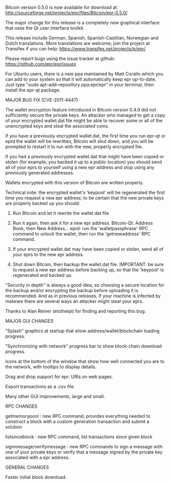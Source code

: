 Bitcoin version 0.5.0 is now available for download at:
http://sourceforge.net/projects/epr/files/Bitcoin/epr-0.5.0/

The major change for this release is a completely new graphical interface that uses the Qt user interface toolkit.

This release include German, Spanish, Spanish-Castilian, Norwegian and Dutch translations. More translations are welcome; join the project at Transifex if you can help:
https://www.transifex.net/projects/p/epr/

Please report bugs using the issue tracker at github:
https://github.com/epr/epr/issues

For Ubuntu users, there is a new ppa maintained by Matt Corallo which you can add to your system so that it will automatically keep epr up-to-date.  Just type "sudo apt-add-repository ppa:epr/epr" in your terminal, then install the epr-qt package.

MAJOR BUG FIX  (CVE-2011-4447)

The wallet encryption feature introduced in Bitcoin version 0.4.0 did not sufficiently secure the private keys. An attacker who
managed to get a copy of your encrypted wallet.dat file might be able to recover some or all of the unencrypted keys and steal the
associated coins.

If you have a previously encrypted wallet.dat, the first time you run epr-qt or eprd the wallet will be rewritten, Bitcoin will
shut down, and you will be prompted to restart it to run with the new, properly encrypted file.

If you had a previously encrypted wallet.dat that might have been copied or stolen (for example, you backed it up to a public
location) you should send all of your eprs to yourself using a new epr address and stop using any previously generated addresses.

Wallets encrypted with this version of Bitcoin are written properly.

Technical note: the encrypted wallet's 'keypool' will be regenerated the first time you request a new epr address; to be certain that the
new private keys are properly backed up you should:

1. Run Bitcoin and let it rewrite the wallet.dat file

2. Run it again, then ask it for a new epr address.
Bitcoin-Qt: Address Book, then New Address...
eprd: run the 'walletpassphrase' RPC command to unlock the wallet,  then run the 'getnewaddress' RPC command.

3. If your encrypted wallet.dat may have been copied or stolen, send  all of your eprs to the new epr address.

4. Shut down Bitcoin, then backup the wallet.dat file.
IMPORTANT: be sure to request a new epr address before backing up, so that the 'keypool' is regenerated and backed up.

"Security in depth" is always a good idea, so choosing a secure location for the backup and/or encrypting the backup before uploading it is recommended. And as in previous releases, if your machine is infected by malware there are several ways an attacker might steal your eprs.

Thanks to Alan Reiner (etotheipi) for finding and reporting this bug.

MAJOR GUI CHANGES

"Splash" graphics at startup that show address/wallet/blockchain loading progress.

"Synchronizing with network" progress bar to show block-chain download progress.

Icons at the bottom of the window that show how well connected you are to the network, with tooltips to display details.

Drag and drop support for epr: URIs on web pages.

Export transactions as a .csv file.

Many other GUI improvements, large and small.

RPC CHANGES

getmemorypool : new RPC command, provides everything needed to construct a block with a custom generation transaction and submit a solution

listsinceblock : new RPC command, list transactions since given block

signmessage/verifymessage : new RPC commands to sign a message with one of your private keys or verify that a message signed by the private key associated with a epr address.

GENERAL CHANGES

Faster initial block download.
